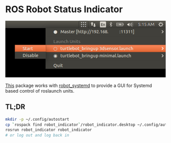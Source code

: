 # ROS Robot Status Indicator
![Indicator](https://raw.githubusercontent.com/LucidOne/robot_indicator/master/doc/indicator.png)

[This](https://github.com/LucidOne/robot_indicator) package works with
[robot_systemd](https://github.com/LucidOne/robot_systemd) to provide a GUI for
Systemd based control of roslaunch units.

## TL;DR
```bash
mkdir -p ~/.config/autostart
cp `rospack find robot_indicator`/robot_indicator.desktop ~/.config/autostart/robot_indicator.desktop
rosrun robot_indicator robot_indicator
# or log out and log back in
```
